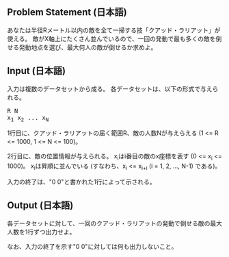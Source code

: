 Problem Statement (日本語)
--
あなたは半径Rメートル以内の敵を全て一掃する技「クアッド・ラリアット」が使える。
敵がX軸上にたくさん並んでいるので、一回の発動で最も多くの敵を倒せる発動地点を選び、最大何人の敵が倒せるか求めよ。

Input (日本語)
--
入力は複数のデータセットから成る。
各データセットは、以下の形式で与えられる。

<pre>
R N
x<sub>1</sub> x<sub>2</sub> ... x<sub>N</sub>
</pre>

1行目に、クアッド・ラリアットの届く範囲R、敵の人数Nが与えらえる (1 <= R <= 1000, 1 <= N <= 100)。

2行目に、敵の位置情報が与えられる。
x<sub>i</sub>はi番目の敵のx座標を表す (0 <= x<sub>i</sub> <= 1000)。
x<sub>i</sub>は昇順に並んでいる (すなわち、x<sub>i</sub> <= x<sub>i+i</sub> (i = 1, 2, ..., N-1) である)。

入力の終了は、"0 0"と書かれた1行によって示される。

Output (日本語)
--
各データセットに対して、一回のクアッド・ラリアットの発動で倒せる敵の最大人数を1行ずつ出力せよ。

なお、入力の終了を示す"0 0"に対しては何も出力しないこと。

